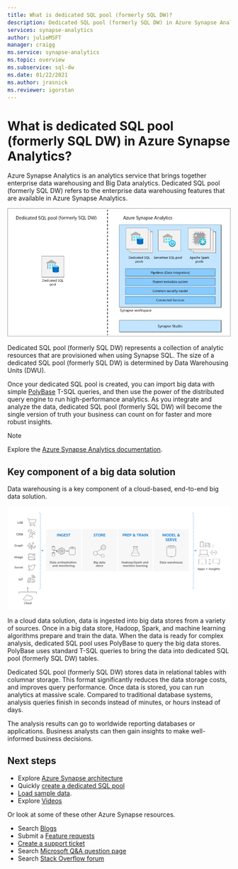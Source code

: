 ```yaml
---
title: What is dedicated SQL pool (formerly SQL DW)?
description: Dedicated SQL pool (formerly SQL DW) in Azure Synapse Analytics is the enterprise data warehousing functionality in Azure Synapse Analytics.
services: synapse-analytics
author: julieMSFT 
manager: craigg
ms.service: synapse-analytics
ms.topic: overview
ms.subservice: sql-dw 
ms.date: 01/22/2021
ms.author: jrasnick
ms.reviewer: igorstan
---
```


# What is dedicated SQL pool (formerly SQL DW) in Azure Synapse Analytics?

Azure Synapse Analytics is an analytics service that brings together enterprise data warehousing and Big Data analytics. Dedicated SQL pool (formerly SQL DW) refers to the enterprise data warehousing features that are available in Azure Synapse Analytics.



![Dedicated SQL pool (formerly SQL DW) in relation to Azure Synapse](./media/sql-data-warehouse-overview-what-is/dedicated-sql-pool.png)



Dedicated SQL pool (formerly SQL DW) represents a collection of analytic resources that are provisioned when using Synapse SQL. The size of a dedicated SQL pool (formerly SQL DW) is determined by Data Warehousing Units (DWU).

Once your dedicated SQL pool is created, you can import big data with simple [PolyBase](/sql/relational-databases/polybase/polybase-guide?toc=/azure/synapse-analytics/sql-data-warehouse/toc.json&bc=/azure/synapse-analytics/sql-data-warehouse/breadcrumb/toc.json&view=azure-sqldw-latest&preserve-view=true) T-SQL queries, and then use the power of the distributed query engine to run high-performance analytics. As you integrate and analyze the data, dedicated SQL pool (formerly SQL DW) will become the single version of truth your business can count on for faster and more robust insights.

> [!NOTE]
>Explore the [Azure Synapse Analytics documentation](../overview-what-is.md).
> 

## Key component of a big data solution

Data warehousing is a key component of a cloud-based, end-to-end big data solution.

![Data warehouse solution](./media/sql-data-warehouse-overview-what-is/data-warehouse-solution.png)

In a cloud data solution, data is ingested into big data stores from a variety of sources. Once in a big data store, Hadoop, Spark, and machine learning algorithms prepare and train the data. When the data is ready for complex analysis, dedicated SQL pool uses PolyBase to query the big data stores. PolyBase uses standard T-SQL queries to bring the data into dedicated SQL pool (formerly SQL DW) tables.

Dedicated SQL pool (formerly SQL DW) stores data in relational tables with columnar storage. This format significantly reduces the data storage costs, and improves query performance. Once data is stored, you can run analytics at massive scale. Compared to traditional database systems, analysis queries finish in seconds instead of minutes, or hours instead of days.

The analysis results can go to worldwide reporting databases or applications. Business analysts can then gain insights to make well-informed business decisions.

## Next steps

- Explore [Azure Synapse architecture](massively-parallel-processing-mpp-architecture.md)
- Quickly [create a dedicated SQL pool](create-data-warehouse-portal.md)
- [Load sample data](./load-data-from-azure-blob-storage-using-copy.md).
- Explore [Videos](https://azure.microsoft.com/documentation/videos/index/?services=sql-data-warehouse)

Or look at some of these other Azure Synapse resources.

- Search [Blogs](https://azure.microsoft.com/blog/tag/azure-sql-data-warehouse/)
- Submit a [Feature requests](https://feedback.azure.com/forums/307516-sql-data-warehouse)
- [Create a support ticket](sql-data-warehouse-get-started-create-support-ticket.md)
- Search [Microsoft Q&A question page](/answers/topics/azure-synapse-analytics.html)
- Search [Stack Overflow forum](https://stackoverflow.com/questions/tagged/azure-sqldw)